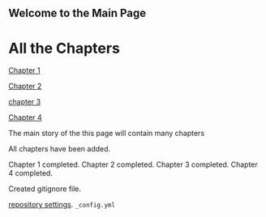 ## Welcome to the Main Page


# All the Chapters

[Chapter 1](https://adegbayi-adeosun25.github.io/github-story-2019/chapter01.html)

[Chapter 2]()

[chapter 3]()

[Chapter 4]()

The main story of the this page will contain many chapters

All  chapters have been added.


Chapter 1 completed.
Chapter 2 completed.
Chapter 3 completed.
Chapter 4 completed.

Created gitignore file.






 [repository settings](https://github.com/adegbayi-adeosun25/github-story-2019/settings). `_config.yml` 




